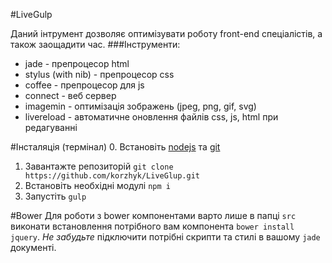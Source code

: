 #LiveGulp

Даний інтрумент дозволяє оптимізувати роботу front-end спеціалістів, а також заощадити час.
###Інструменти:
* jade - препроцесор html
* stylus (with nib) - препроцеcор css
* coffee - препроцесор для js
* connect - веб сервер
* imagemin - оптимізація зображень (jpeg, png, gif, svg)
* livereload - автоматичне оновлення файлів css, js, html при редагуванні

#Інсталяція (термінал)
0. Встановіть [nodejs](https://nodejs.org/) та [git](http://git-scm.com/)
1. Завантажте репозиторій `git clone https://github.com/korzhyk/LiveGlup.git`
2. Встановіть необхідні модулі `npm i`
3. Запустіть `gulp`

#Bower
Для роботи з bower компонентами варто лише в папці `src` виконати встановлення потрібного вам компонента `bower install jquery`. _Не забудьте_ підключити потрібні скрипти та стилі в вашому `jade` документі.
